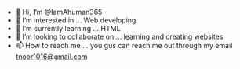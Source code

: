 - 👋 Hi, I’m @IamAhuman365
- 👀 I’m interested in ... Web developing
- 🌱 I’m currently learning ... HTML
- 💞️ I’m looking to collaborate on ... learning and creating websites
- 📫 How to reach me ... you gus can reach me out through my email tnoor1016@gmail.com

<!---
IamAhuman365/IamAhuman365 is a ✨ special ✨ repository because its `README.md` (this file) appears on your GitHub profile.
You can click the Preview link to take a look at your changes.
--->
